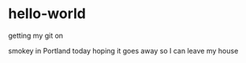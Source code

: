 # hello-world
getting my git on

smokey in Portland today
hoping it goes away so I can leave my house
